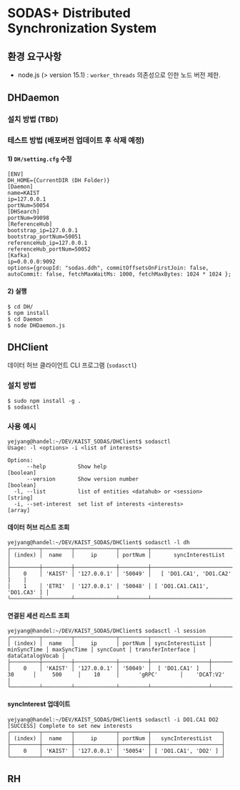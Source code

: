 # SODAS+ Distributed Synchronization System

## 환경 요구사항
- node.js (> version 15.1) : `worker_threads` 의존성으로 인한 노드 버전 제한.

## DHDaemon

### 설치 방법 (TBD)

### 테스트 방법 (배포버전 업데이트 후 삭제 예정)
#### 1) `DH/setting.cfg` 수정
```editorconfig
[ENV]
DH_HOME={CurrentDIR (DH Folder)}
[Daemon]
name=KAIST
ip=127.0.0.1
portNum=50054
[DHSearch]
portNum=99098
[ReferenceHub]
bootstrap_ip=127.0.0.1
bootstrap_portNum=50051
referenceHub_ip=127.0.0.1
referenceHub_portNum=50052
[Kafka]
ip=0.0.0.0:9092
options={groupId: "sodas.ddh", commitOffsetsOnFirstJoin: false, autoCommit: false, fetchMaxWaitMs: 1000, fetchMaxBytes: 1024 * 1024 };
```

#### 2) 실행
```shell script
$ cd DH/
$ npm install
$ cd Daemon
$ node DHDaemon.js
```

## DHClient
데이터 허브 클라이언트 CLI 프로그램 (`sodasctl`)

### 설치 방법
```shell script
$ sudo npm install -g .
$ sodasctl
```

### 사용 예시

```shell script
yejyang@handel:~/DEV/KAIST_SODAS/DHClient$ sodasctl 
Usage: -l <options> -i <list of interests>

Options:
      --help          Show help                                        [boolean]
      --version       Show version number                              [boolean]
  -l, --list          list of entities <datahub> or <session>           [string]
  -i, --set-interest  set list of interests <interests>                  [array]
```

#### 데이터 허브 리스트 조회
```shell script
yejyang@handel:~/DEV/KAIST_SODAS/DHClient$ sodasctl -l dh
┌─────────┬─────────┬─────────────┬─────────┬───────────────────────────────┐
│ (index) │  name   │     ip      │ portNum │       syncInterestList        │
├─────────┼─────────┼─────────────┼─────────┼───────────────────────────────┤
│    0    │ 'KAIST' │ '127.0.0.1' │ '50049' │   [ 'DO1.CA1', 'DO1.CA2' ]    │
│    1    │ 'ETRI'  │ '127.0.0.1' │ '50048' │ [ 'DO1.CA1.CA11', 'DO1.CA3' ] │
└─────────┴─────────┴─────────────┴─────────┴───────────────────────────────┘
```

#### 연결된 세션 리스트 조회
```shell script
yejyang@handel:~/DEV/KAIST_SODAS/DHClient$ sodasctl -l session
┌─────────┬─────────┬─────────────┬─────────┬──────────────────┬─────────────┬─────────────┬───────────┬───────────────────┬──────────────────┐
│ (index) │  name   │     ip      │ portNum │ syncInterestList │ minSyncTime │ maxSyncTime │ syncCount │ transferInterface │ dataCatalogVocab │
├─────────┼─────────┼─────────────┼─────────┼──────────────────┼─────────────┼─────────────┼───────────┼───────────────────┼──────────────────┤
│    0    │ 'KAIST' │ '127.0.0.1' │ '50049' │  [ 'DO1.CA1' ]   │     30      │     500     │    10     │      'gRPC'       │    'DCAT:V2'     │
└─────────┴─────────┴─────────────┴─────────┴──────────────────┴─────────────┴─────────────┴───────────┴───────────────────┴──────────────────┘
```

#### syncInterest 업데이트
```shell script
yejyang@handel:~/DEV/KAIST_SODAS/DHClient$ sodasctl -i DO1.CA1 DO2
[SUCCESS] Complete to set new interests
┌─────────┬─────────┬─────────────┬─────────┬──────────────────────┐
│ (index) │  name   │     ip      │ portNum │   syncInterestList   │
├─────────┼─────────┼─────────────┼─────────┼──────────────────────┤
│    0    │ 'KAIST' │ '127.0.0.1' │ '50054' │ [ 'DO1.CA1', 'DO2' ] │
└─────────┴─────────┴─────────────┴─────────┴──────────────────────┘
```

## RH

